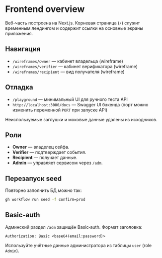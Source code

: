 # Frontend overview

Веб-часть построена на Next.js. Корневая страница (`/`) служит временным лендингом и содержит ссылки на основные экраны приложения.

## Навигация
- `/wireframes/owner` — кабинет владельца (wireframe)
- `/wireframes/verifier` — кабинет верификатора (wireframe)
- `/wireframes/recipient` — вид получателя (wireframe)

## Отладка
- `/playground` — минимальный UI для ручного теста API
- `http://localhost:3000/docs` — Swagger UI бэкенда (порт можно изменить переменной `PORT` при запуске API)

Неиспользуемые заглушки и моковые данные удалены из исходников.

## Роли
- **Owner** — владелец сейфа.
- **Verifier** — подтверждает события.
- **Recipient** — получает данные.
- **Admin** — управляет сервисом через `/adm`.

## Перезапуск seed
Повторно заполнить БД можно так:
```bash
gh workflow run seed -f confirm=prod
```

## Basic-auth
Админский раздел `/adm` защищён Basic‑auth. Формат заголовка:

```
Authorization: Basic <base64(email:password)>
```

Используйте учётные данные администратора из таблицы `user` (role `Admin`).
